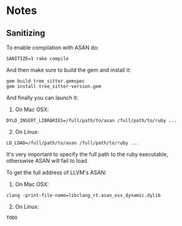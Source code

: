 # Notes

## Sanitizing

To enable compilation with ASAN do:

```console
SANITIZE=1 rake compile
```

And then make sure to build the gem and install it:

```console
gem build tree_sitter.gemspec
gem install tree_sitter-version.gem
```

And finally you can launch it:

1. On Mac OSX:

```console
DYLD_INSERT_LIBRARIES=/full/path/to/asan /full/path/to/ruby ...
```

2. On Linux:
```console
LD_LOAD=/full/path/to/asan /full/path/to/ruby ...
```

It's very important to specify the full path to the ruby executable, otherswise
ASAN will fail to load.

To get the full address of LLVM's ASAN:

1. On Mac OSX:

```console
clang -print-file-name=libclang_rt.asan_osx_dynamic.dylib
```

2. On Linux:

```console
TODO
```

